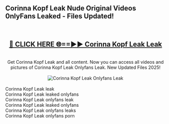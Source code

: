 <h2>Corinna Kopf Leak Nude Original Videos 0nlyFans Leaked - Files Updated! </h2>
<br>
<div align="center">
<h2><a href="https://213.232.235.80/live/video.php?q=corinna-kopf-leak" rel="nofollow">🔴 CLICK HERE 🌐==►► Corinna Kopf Leak Leak</a></h2>
<br>
Get Corinna Kopf Leak and all content. Now you can access all videos and pictures of Corinna Kopf Leak Onlyfans Leak. New Updated Files 2025!
<br>
<br>
<a href="https://213.232.235.80/live/video.php?q=corinna-kopf-leak" rel="nofollow" data-target="animated-image.originalLink"><img src="https://i.imgur.com/1EjSzPs.png" alt="Corinna Kopf Leak Onlyfans Leak" style="max-width: 100%; display: inline-block;" data-target="animated-image.originalImage"></a>
</div>
<br>
Corinna Kopf Leak leak<br>
Corinna Kopf Leak leaked onlyfans<br>
Corinna Kopf Leak onlyfans leak<br>
Corinna Kopf Leak leaked onlyfans<br>
Corinna Kopf Leak onlyfans leaks<br>
Corinna Kopf Leak onlyfans porn
